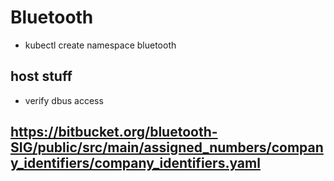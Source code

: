 # Bluetooth
* kubectl create namespace bluetooth

## host stuff
* verify dbus access


## https://bitbucket.org/bluetooth-SIG/public/src/main/assigned_numbers/company_identifiers/company_identifiers.yaml